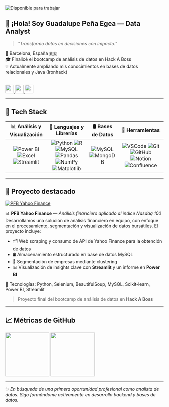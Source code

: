 ![Disponible para trabajar](https://img.shields.io/badge/Disponible%20para%20trabajar-S%C3%AD-brightgreen)

## 👋 ¡Hola! Soy Guadalupe Peña Egea — Data Analyst

> *"Transformo datos en decisiones con impacto."*

📍 Barcelona, España 🇪🇸  
🎓 Finalicé el bootcamp de análisis de datos en Hack A Boss  
💡 Actualmente ampliando mis conocimientos en bases de datos relacionales y Java (Ironhack)

<br>

<div align="left">
  
  <a href="mailto:penaegeaguadalupe@gmail.com" target="_blank">
    <img src="https://img.shields.io/static/v1?message=Email&logo=gmail&label=&color=D14836&logoColor=white&labelColor=&style=for-the-badge" height="27" />
  </a>
  <a href="https://www.linkedin.com/in/guadalupe-p-egea/" target="_blank">
    <img src="https://img.shields.io/static/v1?message=LinkedIn&logo=linkedin&label=&color=0077B5&logoColor=white&style=for-the-badge" height="27" />
  </a>
  <a href="https://github.com/AdaXana" target="_blank">
    <img src="https://img.shields.io/static/v1?message=GitHub&logo=github&label=&color=24292e&logoColor=white&style=for-the-badge" height="27" />
  </a>

</div>

---

## 🧰 Tech Stack

| 📊 **Análisis y Visualización** | 🐍 **Lenguajes y Librerías** | 🛢️ **Bases de Datos** | 🔧 **Herramientas** |
|:-------------------------------:|:-----------------------------:|:----------------------:|:--------------------:|
| ![Power BI](https://img.shields.io/badge/Power_BI-F2C811?style=flat&logo=powerbi&logoColor=black) ![Excel](https://img.shields.io/badge/Excel-217346?style=flat&logo=microsoft-excel&logoColor=white) ![Streamlit](https://img.shields.io/badge/Streamlit-FF4B4B?style=flat&logo=streamlit&logoColor=white) | ![Python](https://skillicons.dev/icons?i=python) ![R](https://skillicons.dev/icons?i=r) ![MySQL](https://skillicons.dev/icons?i=mysql) ![Pandas](https://img.shields.io/badge/Pandas-150458?style=flat&logo=pandas&logoColor=white) ![NumPy](https://img.shields.io/badge/NumPy-013243?style=flat&logo=numpy&logoColor=white) ![Matplotlib](https://img.shields.io/badge/Matplotlib-ffffff?style=flat&logo=matplotlib&logoColor=black) | ![MySQL](https://skillicons.dev/icons?i=mysql) ![MongoDB](https://skillicons.dev/icons?i=mongodb) | ![VSCode](https://skillicons.dev/icons?i=vscode) ![Git](https://skillicons.dev/icons?i=git) ![GitHub](https://skillicons.dev/icons?i=github) ![Notion](https://img.shields.io/badge/Notion-000000?style=flat&logo=notion&logoColor=white) ![Confluence](https://img.shields.io/badge/Confluence-172B4D?style=flat&logo=confluence&logoColor=white) |


---

## 📁 Proyecto destacado

[![PFB Yahoo Finance](https://github-readme-stats.vercel.app/api/pin/?username=1991Elsa&repo=PFB&theme=default&hide_border=true&description_lines_count=2)](https://github.com/1991Elsa/PFB)

📊 **PFB Yahoo Finance** — *Análisis financiero aplicado al índice Nasdaq 100*  
Desarrollamos una solución de análisis financiero en equipo, con enfoque en el procesamiento, segmentación y visualización de datos bursátiles. El proyecto incluye:

- 🗂️ Web scraping y consumo de API de Yahoo Finance para la obtención de datos
- 🛢️ Almacenamiento estructurado en base de datos MySQL
- 🧠 Segmentación de empresas mediante clustering
- 📊 Visualización de insights clave con **Streamlit** y un informe en **Power BI**

🔧 Tecnologías: Python, Selenium, BeautifulSoup, MySQL, Scikit-learn, Power BI, Streamlit

> Proyecto final del bootcamp de análisis de datos en **Hack A Boss**


---

## 📈 Métricas de GitHub

<div align="left">
  <img src="https://streak-stats.demolab.com?user=AdaXana&theme=default&hide_border=true&border_radius=5" height="140" />
  <img src="https://github-readme-stats.vercel.app/api/top-langs/?username=AdaXana&layout=compact&langs_count=6&theme=default&hide_border=true" height="140" />
</div>

---

✨ *En búsqueda de una primera oportunidad profesional como analista de datos. Sigo formándome activamente en desarrollo backend y bases de datos.*
